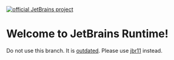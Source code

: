 [![official JetBrains project](http://jb.gg/badges/official.svg)](https://confluence.jetbrains.com/display/ALL/JetBrains+on+GitHub)

# Welcome to JetBrains Runtime! 
<a name="jetbrains-runtime"></a>

Do not use this branch. It is [outdated](https://youtrack.jetbrains.com/issue/JBR-4375/New-branch-naming-policy-in-JBR-repo).
Please use [jbr11](https://github.com/JetBrains/JetBrainsRuntime/tree/jbr11) instead. 

